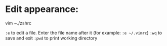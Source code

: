 
# Edit appearance:
vim ~./zshrc

`:e` to edit a file. Enter the file name after it (for example: `:e ~/.vimrc`)
`:wq` to save and exit
`:pwd` to print working directory
